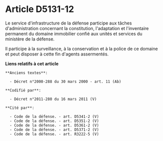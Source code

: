 # Article D5131-12

Le service d'infrastructure de la défense participe aux tâches d'administration concernant la constitution, l'adaptation et
l'inventaire permanent du domaine immobilier confié aux unités et services du ministère de la défense.

Il participe à la surveillance, à la conservation et à la police de ce domaine et peut disposer à cette fin d'agents
assermentés.

**Liens relatifs à cet article**

	**Anciens textes**:

	  - Décret n°2000-288 du 30 mars 2000 - art. 11 (Ab)

	**Codifié par**:

	  - Décret n°2011-280 du 16 mars 2011 (V)

	**Cité par**:

	  - Code de la défense. - art. D5341-2 (V)
	  - Code de la défense. - art. D5351-2 (V)
	  - Code de la défense. - art. D5361-2 (V)
	  - Code de la défense. - art. D5371-2 (V)
	  - Code de la défense. - art. R3222-5 (V)
